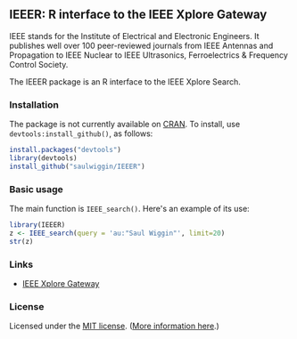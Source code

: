 ## IEEER: R interface to the IEEE Xplore Gateway

IEEE stands for the Institute of Electrical and Electronic Engineers. It publishes well over 100 peer-reviewed journals from IEEE Antennas and Propagation to IEEE Nuclear to IEEE Ultrasonics, Ferroelectrics & Frequency Control Society. 

The IEEER package is an R interface to the IEEE Xplore Search.

### Installation

The package is not currently available on
[CRAN](http://cran.r-project.org). To install, use
`devtools:install_github()`, as follows:

```r
install.packages("devtools")
library(devtools)
install_github("saulwiggin/IEEER")
```

### Basic usage

The main function is `IEEE_search()`. Here's an example of its use:

```r
library(IEEER)
z <- IEEE_search(query = 'au:"Saul Wiggin"', limit=20)
str(z)
```

### Links

* [IEEE Xplore Gateway](http://ieeexplore.ieee.org/gateway/)

### License

Licensed under the [MIT license](http://cran.r-project.org/web/licenses/MIT). ([More information here](http://en.wikipedia.org/wiki/MIT_License).)
